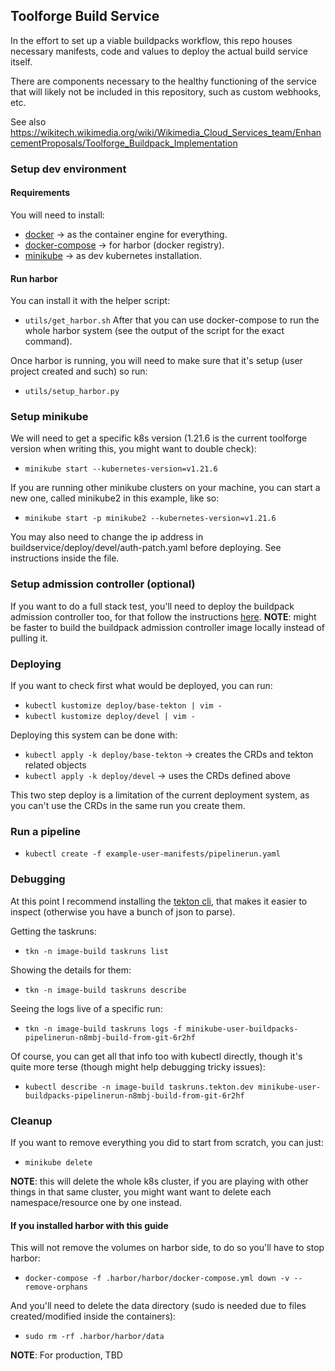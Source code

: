 ## Toolforge Build Service

In the effort to set up a viable buildpacks workflow, this repo houses necessary
manifests, code and values to deploy the actual build service itself.

There are components necessary to the healthy functioning of the service that
will likely not be included in this repository, such as custom webhooks, etc.

See also https://wikitech.wikimedia.org/wiki/Wikimedia_Cloud_Services_team/EnhancementProposals/Toolforge_Buildpack_Implementation


### Setup dev environment
#### Requirements
You will need to install:
* [docker](https://www.docker.com/) -> as the container engine for everything.
* [docker-compose](https://docs.docker.com/compose/) -> for harbor (docker registry).
* [minikube](https://minikube.sigs.k8s.io/docs/) -> as dev kubernetes installation.

#### Run harbor
You can install it with the helper script:
* `utils/get_harbor.sh`
After that you can use docker-compose to run the whole harbor system (see the output of the script for the exact command).

Once harbor is running, you will need to make sure that it's setup (user project created and such) so run:
- `utils/setup_harbor.py`

### Setup minikube
We will need to get a specific k8s version (1.21.6 is the current toolforge version when writing this, you might want to double check):
 - `minikube start --kubernetes-version=v1.21.6`

 If you are running other minikube clusters on your machine, you can start a new one, called minikube2 in this example, like so:
  - `minikube start -p minikube2 --kubernetes-version=v1.21.6`

  You may also need to change the ip address in buildservice/deploy/devel/auth-patch.yaml before deploying. See instructions inside the file.

### Setup admission controller (optional)
If you want to do a full stack test, you'll need to deploy the buildpack admission controller too, for that follow the instructions [here](https://github.com/toolforge/buildpack-admission-controller).
**NOTE**: might be faster to build the buildpack admission controller image locally instead of pulling it.

### Deploying
If you want to check first what would be deployed, you can run:
- `kubectl kustomize deploy/base-tekton | vim -`
- `kubectl kustomize deploy/devel | vim -`

Deploying this system can be done with:
- `kubectl apply -k deploy/base-tekton` -> creates the CRDs and tekton related objects
- `kubectl apply -k deploy/devel` -> uses the CRDs defined above

This two step deploy is a limitation of the current deployment system, as you can't use the CRDs in the same run you create them.

### Run a pipeline
- `kubectl create -f example-user-manifests/pipelinerun.yaml`

### Debugging
At this point I recommend installing the [tekton cli](https://tekton.dev/docs/cli/), that makes it easier to inspect (otherwise you have a bunch of json to parse).


Getting the taskruns:
- `tkn -n image-build taskruns list`

Showing the details for them:
- `tkn -n image-build taskruns describe`

Seeing the logs live of a specific run:
- `tkn -n image-build taskruns logs -f minikube-user-buildpacks-pipelinerun-n8mbj-build-from-git-6r2hf`

Of course, you can get all that info too with kubectl directly, though it's quite more terse (though might help debugging tricky issues):
- `kubectl describe -n image-build taskruns.tekton.dev minikube-user-buildpacks-pipelinerun-n8mbj-build-from-git-6r2hf`


### Cleanup
If you want to remove everything you did to start from scratch, you can just:
- `minikube delete`

**NOTE**: this will delete the whole k8s cluster, if you are playing with other things in that same cluster, you might want want to delete each namespace/resource one by one instead.

#### If you installed harbor with this guide
This will not remove the volumes on harbor side, to do so you'll have to stop harbor:

- `docker-compose -f .harbor/harbor/docker-compose.yml down -v --remove-orphans`

And you'll need to delete the data directory (sudo is needed due to files created/modified inside the containers):
- `sudo rm -rf .harbor/harbor/data`

**NOTE**: For production, TBD
